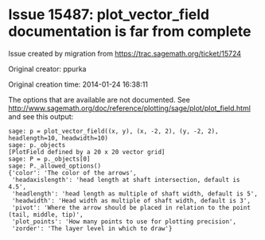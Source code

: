 # Issue 15487: plot_vector_field documentation is far from complete

Issue created by migration from https://trac.sagemath.org/ticket/15724

Original creator: ppurka

Original creation time: 2014-01-24 16:38:11

The options that are available are not documented. See http://www.sagemath.org/doc/reference/plotting/sage/plot/plot_field.html and see this output:

```
sage: p = plot_vector_field((x, y), (x, -2, 2), (y, -2, 2), headlength=10, headwidth=10)
sage: p._objects
[PlotField defined by a 20 x 20 vector grid]
sage: P = p._objects[0]
sage: P._allowed_options()
{'color': 'The color of the arrows',
 'headaxislength': 'head length at shaft intersection, default is 4.5',
 'headlength': 'head length as multiple of shaft width, default is 5',
 'headwidth': 'Head width as multiple of shaft width, default is 3',
 'pivot': 'Where the arrow should be placed in relation to the point (tail, middle, tip)',
 'plot_points': 'How many points to use for plotting precision',
 'zorder': 'The layer level in which to draw'}
```

